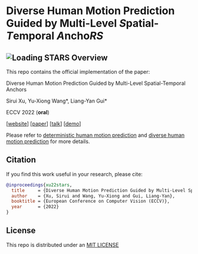 # Diverse Human Motion Prediction Guided by Multi-Level *S*patial-*T*emporal *A*ncho*RS*
![Loading STARS Overview](images/teaser.png "STARS")
---
This repo contains the official implementation of the paper:

Diverse Human Motion Prediction Guided by Multi-Level Spatial-Temporal Anchors

Sirui Xu, Yu-Xiong Wang*, Liang-Yan Gui*

ECCV 2022 (**oral**)

[[website](https://sirui-xu.github.io/STARS/)] [[paper](https://drive.google.com/file/d/1Pi-rRCEHw4a2hCQ435oNHN5BP2TgcRS9/view?usp=sharing)] [[talk](https://drive.google.com/file/d/1vWEgqqHiA454T6lxZTrxDZQNsZC9UP97/view?usp=sharing)] [[demo](https://youtu.be/ibYfsvCg7tQ)]

Please refer to [deterministic human motion prediction](https://github.com/Sirui-Xu/STARS/deterministic) and [diverse human motion prediction](https://github.com/Sirui-Xu/STARS/diverse) for more details. 

## Citation
If you find this work useful in your research, please cite:

```bibtex
@inproceedings{xu22stars,
  title     = {Diverse Human Motion Prediction Guided by Multi-Level Spatial-Temporal Anchors},
  author    = {Xu, Sirui and Wang, Yu-Xiong and Gui, Liang-Yan},
  booktitle = {European Conference on Computer Vision (ECCV)},
  year      = {2022}
}
```

## License

This repo is distributed under an [MIT LICENSE](LICENSE)